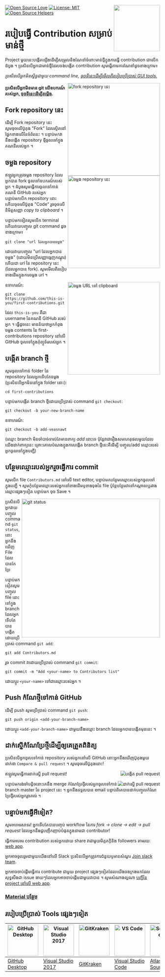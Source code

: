 [![Open Source Love](https://firstcontributions.github.io/open-source-badges/badges/open-source-v1/open-source.svg)](https://github.com/firstcontributions/open-source-badges)
[<img align="right" width="150" src="https://firstcontributions.github.io/assets/Readme/join-slack-team.png">](https://join.slack.com/t/firstcontributors/shared_invite/zt-vchl8cde-S0KstI_jyCcGEEj7rSTQiA)
[![License: MIT](https://img.shields.io/badge/License-MIT-green.svg)](https://opensource.org/licenses/MIT)
[![Open Source Helpers](https://www.codetriage.com/roshanjossey/first-contributions/badges/users.svg)](https://www.codetriage.com/roshanjossey/first-contributions)


# របៀបធ្វើ Contribution សម្រាប់មាន់ថ្មី

Project មួយនេះបង្កើតឡើងដើម្បីសម្រួលនិងណែនាំចំពោះមាន់ថ្មីក្នុងការធ្វើ contribution ជាលើកដំបូង ។ ប្រសិនបើអ្នកជាមាន់ថ្មីដែលចង់បង្កើត contribution សូមធ្វើតាមការណែនាំដូចខាងក្រោម៖

_ប្រសិនបើអ្នកមិនស្និទ្ធជាមួយ command line, [ចុចទីនេះដើម្បីមើលពីរបៀបប្រើប្រាស់ GUI tools.](#របៀបប្រើប្រាស់-tools-ផ្សេងៗទៀត)_

<img align="right" width="300" src="https://firstcontributions.github.io/assets/Readme/fork.png" alt="fork repository នេះ" />

#### ប្រសិនបើអ្នកមិនមាន git លើឧបករណ៍របស់អ្នក, [ចុចទីនេះដើម្បីតម្លើង](https://help.github.com/articles/set-up-git/).

## Fork repository នេះ

ដើម្បី Fork repository នេះ សូមចុចលើប៊ូតុង "Fork" ដែលស្ថិតនៅផ្នែកខាងលើនៃទំព័រនេះ ។
បន្ទាប់មកវានឹងបង្កើត repository ថ្មីចូលទៅក្នុងគណនីរបស់អ្នក ។

## ចម្លង repository

<img align="right" width="300" src="https://firstcontributions.github.io/assets/Readme/clone.png" alt="ចម្លង​ repository នេះ" />

ឥឡូវអ្នកត្រូវចម្លង repository ដែលអ្នកបាន fork ចូលទៅឧបករណ៍របស់អ្នក ។ ដំបូងសូមធ្វើការចូលទៅកាន់គណនី GitHub របស់អ្នក បន្ទាប់មកបើក repository នោះ ហើយចុចលើប៊ូតុង "Code" រួចចុចលើនិមិត្តសញ្ញា _copy to clipboard_ ។

បន្ទាប់មកទៀតសូមបើក terminal ហើយវាយបញ្ចូល git command ដូចខាងក្រោម៖

```
git clone "url ដែលអ្នកបានចម្លង"
```

ដោយវាយបញ្ចូល "url ដែលអ្នកបានចម្លង" (ដោយមិនប្រើសញ្ញាធ្មេញកណ្តុរ) ហើយជា url នៃ repository នេះ (ដែលអ្នកបាន fork). សូមមើលពីរបៀបខាងដើមក្នុងការចម្លង url ។

<img align="right" width="300" src="https://firstcontributions.github.io/assets/Readme/copy-to-clipboard.png" alt="ចម្លង URL ទៅ clipboard" />

ឧទាហរណ៍:

```
git clone https://github.com/this-is-you/first-contributions.git
```

ដែល `this-is-you` គឺជា username នៃគណនី GitHub របស់អ្នក ។ ធ្វើដូចនេះ មានន័យថាអ្នកកំពុងចម្លង contents នៃ​ first-contributions repository នៅលើ GitHub ចូលទៅក្នុងកុំព្យូទ័ររបស់អ្នក ។

## បង្កើត branch ថ្មី

សូមចូលទៅកាន់ folder នៃ repository ដែលអ្នកទើបតែចម្លង (ប្រសិនបើអ្នកមិននៅក្នុង folder នោះ):

```
cd first-contributions
```

បន្ទាប់មកបង្កើត branch ថ្មីដោយប្រើប្រាស់ command `git checkout`:

```
git checkout -b your-new-branch-name
```

ឧទាហរណ៍:

```
git checkout -b add-veasnawt
```

(ឈ្មោះ branch មិនចាំបាច់ទាល់តែមានពាក្យ _add_ នោះទេ ប៉ុន្តែវាជារឿងសមហេតុផលមួយដែលយើងដាក់ពាក្យនេះ ព្រោះគោលបំណងក្នុងការបង្កើត branch ថ្មីនេះគឺដើម្បី បញ្ចូល/add ឈ្មោះរបស់អ្នកចូលទៅក្នុងបញ្ជី)

## បន្ថែមឈ្មោះរបស់អ្នករួចធ្វើការ commit

សូមបើក file `Contributors.md` នៅលើ text editor, បន្ទាប់មកបន្ថែមឈ្មោះរបស់អ្នកចូលទៅក្នុងបញ្ជី ។ សូមកុំបន្ថែមឈ្មោះរបស់អ្នកនៅខាងដើមឫខាងចុងនៃ file ប៉ុន្តែបន្ថែមវានៅកណ្តាលឬរវាងឈ្មោះផ្សេងៗទៀត បន្ទាប់មក ចុច Save ។

<img align="right" width="450" src="https://firstcontributions.github.io/assets/Readme/git-status.png" alt="git status" />

ប្រសិនបើអ្នកវាយបញ្ចូល command `git status`, នោះអ្នកនឺងឃើញ File ដែលបានកែប្រែ

បន្ទាប់មកទៀតសូមបញ្ចូល file​ នោះទៅក្នុង branch ដែលអ្នកទើបតែបានបង្កើតដោយប្រើប្រាស់ command `git add`:

```
git add Contributors.md
```

រួច commit វាដោយប្រើប្រាស់ command `git commit`:

```
git commit -m "Add <your-name> to Contributors list"
```

ដោយប្តូរ `<your-name>` ទៅជាឈ្មោះរបស់អ្នក ។

## Push កំណែថ្មីទៅកាន់ GitHub

ដើម្បី push សូមប្រើប្រាស់ command `git push`:

```
git push origin <add-your-branch-name>
```

ដោយប្តូរ `<add-your-branch-name>` ជាមួយនឹងឈ្មោះ branch ដែលអ្នកបានបង្កើតមុននេះ ។

## ដាក់ស្នើកំណែប្រែថ្មីដើម្បីឲ្យគេត្រួតពិនិត្យ

ប្រសិនបើអ្នកចូលទៅកាន់ repository របស់អ្នកនៅលើ GitHub នោះអ្នកនឹងឃើញប៊ូតុងមួយដាក់ថា `Compare & pull request` ។ សូមចុចលើប៊ូតុងនោះ!

<img style="float: right;" src="https://firstcontributions.github.io/assets/Readme/compare-and-pull.png" alt="បង្កើត pull request" />

ឥឡូវសូមធ្វើការដាក់ស្នើ pull request!

<img style="float: right;" src="https://firstcontributions.github.io/assets/Readme/submit-pull-request.png" alt="ដាក់ស្នើ pull request" />

បន្ទាប់មករង់ចាំបន្តិចនោះគេនឹង merge កំណែប្រែថ្មីរបស់អ្នកចូលទៅកាន់ branch​ master នៃ project នេះ​ ។ អ្នកនឺងទទួលបាន email បន្ទាប់ពីគេបានដាក់បញ្ចូលកំណែប្រែថ្មីរបស់អ្នករួចរាល់ ។

## បន្ទាប់មកធ្វើអីទៀត?

សូមអបអរសាទរ! អ្នកទើបតែបានបញ្ចប់ workflow នៃការ _fork -> clone -> edit -> pull request_ ដែលអ្នកនឹងជួបញឹកញាប់បំផុតក្នុងនាមជា contributor!

ធ្វើការអបអរ contribution របស់អ្នកដោយ share វាជាមួយមិត្តភក្តិនិង followers តាមរយៈ [web app](https://firstcontributions.github.io/#social-share).

អ្នកអាចចូលរួមជាមួយយើងនៅលើ Slack ប្រសិនបើអ្នកត្រូវការជំនួយឫមានសំណួរ [Join slack team](https://join.slack.com/t/firstcontributors/shared_invite/zt-vchl8cde-S0KstI_jyCcGEEj7rSTQiA).

អ្នកអាចចាប់ផ្តើមធ្វើការ contribute ជាមួយ project ផ្សេងៗទៀតដែលយើងចងក្រងមកដែលសុទ្ធសឹងជា issue ងាយៗដែលអ្នកអាចចាប់ផ្តើមជាមួយវាបាន ។ សូមសំណាងល្អណា [បញ្ជីនៃ project នៅលើ web app](https://firstcontributions.github.io/#project-list).

### [Material បន្ថែម](additional-material/git_workflow_scenarios/additional-material.md)

## របៀបប្រើប្រាស់ Tools ផ្សេងៗទៀត

| <a href="gui-tool-tutorials/github-desktop-tutorial.md"><img alt="GitHub Desktop" src="https://desktop.github.com/images/desktop-icon.svg" width="100"></a> | <a href="gui-tool-tutorials/github-windows-vs2017-tutorial.md"><img alt="Visual Studio 2017" src="https://upload.wikimedia.org/wikipedia/commons/c/cd/Visual_Studio_2017_Logo.svg" width="100"></a> | <a href="gui-tool-tutorials/gitkraken-tutorial.md"><img alt="GitKraken" src="https://firstcontributions.github.io/assets/gui-tool-tutorials/gitkraken-tutorial/gk-icon.png" width="100"></a> | <a href="gui-tool-tutorials/github-windows-vs-code-tutorial.md"><img alt="VS Code" src="https://upload.wikimedia.org/wikipedia/commons/2/2d/Visual_Studio_Code_1.18_icon.svg" width=100></a> | <a href="gui-tool-tutorials/sourcetree-macos-tutorial.md"><img alt="Sourcetree App" src="https://wac-cdn.atlassian.com/dam/jcr:81b15cde-be2e-4f4a-8af7-9436f4a1b431/Sourcetree-icon-blue.svg" width=100></a> | <a href="gui-tool-tutorials/github-windows-intellij-tutorial.md"><img alt="IntelliJ IDEA" src="https://upload.wikimedia.org/wikipedia/commons/thumb/9/9c/IntelliJ_IDEA_Icon.svg/512px-IntelliJ_IDEA_Icon.svg.png" width=100></a> |
| ----------------------------------------------------------------------------------------------------------------------------------------------------------- | --------------------------------------------------------------------------------------------------------------------------------------------------------------------------------------------------- | -------------------------------------------------------------------------------------------------------------------------------------------------------------------------------------------- | -------------------------------------------------------------------------------------------------------------------------------------------------------------------------------------------- | ------------------------------------------------------------------------------------------------------------------------------------------------------------------------------------------------------------ | -------------------------------------------------------------------------------------------------------------------------------------------------------------------------------------------------------------------------------- |
| [GitHub Desktop](gui-tool-tutorials/github-desktop-tutorial.md)                                                                                             | [Visual Studio 2017](gui-tool-tutorials/github-windows-vs2017-tutorial.md)                                                                                                                          | [GitKraken](gui-tool-tutorials/gitkraken-tutorial.md)                                                                                                                                        | [Visual Studio Code](gui-tool-tutorials/github-windows-vs-code-tutorial.md)                                                                                                                  | [Atlassian Sourcetree](gui-tool-tutorials/sourcetree-macos-tutorial.md)                                                                                                                                      | [IntelliJ IDEA](gui-tool-tutorials/github-windows-intellij-tutorial.md)                                                                                                                                                          |
